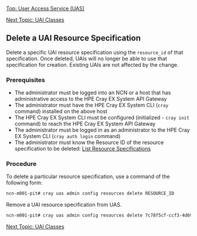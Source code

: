 [Top: User Access Service (UAS)](User_Access_Service_UAS.md)

[Next Topic: UAI Classes](UAI_Classes.md)

## Delete a UAI Resource Specification

Delete a specific UAI resource specification using the `resource_id` of that specification. Once deleted, UAIs will no longer be able to use that specification for creation.  Existing UAIs are not affected by the change.

### Prerequisites

* The administrator must be logged into an NCN or a host that has administrative access to the HPE Cray EX System API Gateway
* The administrator must have the HPE Cray EX System CLI (`cray` command) installed on the above host
* The HPE Cray EX System CLI must be configured (initialized - `cray init` command) to reach the HPE Cray EX System API Gateway
* The administrator must be logged in as an administrator to the HPE Cray EX System CLI (`cray auth login` command)
* The administrator must know the Resource ID of the resource specification to be deleted: [List Resource Specifications](List_UAI_Resource_Specifications.md)

### Procedure

To delete a particular resource specification, use a command of the following form:

```bash
ncn-m001-pit# cray uas admin config resources delete RESOURCE_ID
```

Remove a UAI resource specification from UAS.

```bash
ncn-m001-pit# cray uas admin config resources delete 7c78f5cf-ccf3-4d69-ae0b-a75648e5cddb
```

[Next Topic: UAI Classes](UAI_Classes.md)
